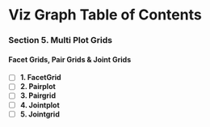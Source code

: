 <!--
 * @Author: BDFD
 * @Date: 2022-01-21 13:17:17
 * @LastEditTime: 2022-01-26 12:59:40
 * @LastEditors: BDFD
 * @Description:
 * @FilePath: \00Awesome_Seaborn_Visualization_Guide\code\S5.Multi_Plot_Grids\README.md
-->

# Viz Graph Table of Contents

### Section 5. Multi Plot Grids

#### Facet Grids, Pair Grids & Joint Grids

- [ ] **1. FacetGrid**
- [ ] **2. Pairplot**
- [ ] **3. Pairgrid**
- [ ] **4. Jointplot**
- [ ] **5. Jointgrid**
